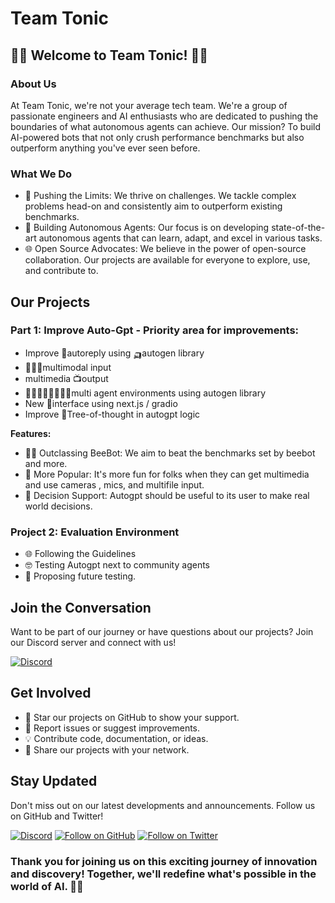 # Team Tonic

## 🤖🤖 Welcome to Team Tonic! 🤖🤖

### About Us
At Team Tonic, we're not your average tech team. We're a group of passionate engineers and AI enthusiasts who are dedicated to pushing the boundaries of what autonomous agents can achieve. Our mission? To build AI-powered bots that not only crush performance benchmarks but also outperform anything you've ever seen before. 

### What We Do
- 🤯 Pushing the Limits: We thrive on challenges. We tackle complex problems head-on and consistently aim to outperform existing benchmarks.
- 🤖 Building Autonomous Agents: Our focus is on developing state-of-the-art autonomous agents that can learn, adapt, and excel in various tasks.
- 🌐 Open Source Advocates: We believe in the power of open-source collaboration. Our projects are available for everyone to explore, use, and contribute to.

## Our Projects

### Part 1: Improve Auto-Gpt - Priority area for improvements:

- Improve 🤖autoreply using 🛺autogen library
- 🤹🏻‍♀️multimodal input
- multimedia 📺output
- 👨🏻‍👩🏾‍👧🏼‍👦🏼multi agent environments using autogen library
- New 📎interface using next.js / gradio
- Improve 💭Tree-of-thought in autogpt logic

**Features:**
- 💪🏻 Outclassing BeeBot: We aim to beat the benchmarks set by beebot and more.
- 🧠 More Popular: It's more fun for folks when they can get multimedia and use cameras , mics, and multifile input.
- 💬 Decision Support: Autogpt should be useful to its user to make real world decisions.

### Project 2: Evaluation Environment

- 🌐 Following the Guidelines
- 🤓 Testing Autogpt next to community agents
- 🚀 Proposing future testing.

## Join the Conversation
Want to be part of our journey or have questions about our projects? Join our Discord server and connect with us!

[![Discord](https://img.shields.io/discord/1109943800132010065)](https://discord.gg/zs6GDQKFep)

## Get Involved
- 🌟 Star our projects on GitHub to show your support.
- 🐞 Report issues or suggest improvements.
- 💡 Contribute code, documentation, or ideas.
- 📢 Share our projects with your network.

## Stay Updated
Don't miss out on our latest developments and announcements. Follow us on GitHub and Twitter!

[![Discord](https://img.shields.io/discord/1109943800132010065)](https://discord.gg/zs6GDQKFep)
[![Follow on GitHub](https://img.shields.io/github/followers/team-tonic-hacks?label=Follow%20on%20GitHub&style=social)](https://github.com/lablab-autogpt/)
[![Follow on Twitter](https://img.shields.io/twitter/follow/josephpollack?label=Follow%20on%20Twitter&style=social)](https://twitter.com/josephpollack)

### Thank you for joining us on this exciting journey of innovation and discovery! Together, we'll redefine what's possible in the world of AI. 🚀🤖
